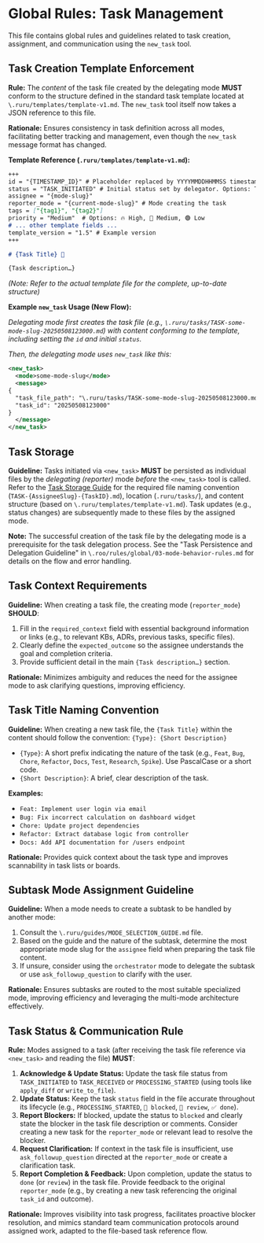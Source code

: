 # Global Rules: Task Management

This file contains global rules and guidelines related to task creation, assignment, and communication using the `new_task` tool.

## Task Creation Template Enforcement

**Rule:** The *content* of the task file created by the delegating mode **MUST** conform to the structure defined in the standard task template located at `\.ruru/templates/template-v1.md`. The `new_task` tool itself now takes a JSON reference to this file.

**Rationale:** Ensures consistency in task definition across all modes, facilitating better tracking and management, even though the `new_task` message format has changed.

**Template Reference (`.ruru/templates/template-v1.md`):**
```markdown
+++
id = "{TIMESTAMP_ID}" # Placeholder replaced by YYYYMMDDHHMMSS timestamp by delegator
status = "TASK_INITIATED" # Initial status set by delegator. Options: TASK_INITIATED, TASK_RECEIVED, PROCESSING_STARTED, 🛑 blocked, 👀 review, ✅ done, ❌ cancelled
assignee = "{mode-slug}"
reporter_mode = "{current-mode-slug}" # Mode creating the task
tags = ["{tag1}", "{tag2}"]
priority = "Medium"  # Options: 🔥 High, 🔶 Medium, 🟢 Low
# ... other template fields ...
template_version = "1.5" # Example version
+++

# {Task Title} 📌

{Task description…}
```
*(Note: Refer to the actual template file for the complete, up-to-date structure)*

**Example `new_task` Usage (New Flow):**

*Delegating mode first creates the task file (e.g., `\.ruru/tasks/TASK-some-mode-slug-20250508123000.md`) with content conforming to the template, including setting the `id` and initial `status`.*

*Then, the delegating mode uses `new_task` like this:*
```xml
<new_task>
  <mode>some-mode-slug</mode>
  <message>
{
  "task_file_path": "\.ruru/tasks/TASK-some-mode-slug-20250508123000.md",
  "task_id": "20250508123000"
}
  </message>
</new_task>
```

## Task Storage

**Guideline:** Tasks initiated via `<new_task>` **MUST** be persisted as individual files by the *delegating (reporter)* mode *before* the `<new_task>` tool is called. Refer to the [Task Storage Guide](../../../.ruru/guides/TASK_STORAGE_GUIDE.md) for the required file naming convention (`TASK-{AssigneeSlug}-{TaskID}.md`), location (`.ruru/tasks/`), and content structure (based on `\.ruru/templates/template-v1.md`). Task updates (e.g., status changes) are subsequently made to these files by the assigned mode.

**Note:** The successful creation of the task file by the delegating mode is a prerequisite for the task delegation process. See the "Task Persistence and Delegation Guideline" in `\.roo/rules/global/03-mode-behavior-rules.md` for details on the flow and error handling.


## Task Context Requirements

**Guideline:** When creating a task file, the creating mode (`reporter_mode`) **SHOULD**:
1.  Fill in the `required_context` field with essential background information or links (e.g., to relevant KBs, ADRs, previous tasks, specific files).
2.  Clearly define the `expected_outcome` so the assignee understands the goal and completion criteria.
3.  Provide sufficient detail in the main `{Task description…}` section.

**Rationale:** Minimizes ambiguity and reduces the need for the assignee mode to ask clarifying questions, improving efficiency.

## Task Title Naming Convention

**Guideline:** When creating a new task file, the `{Task Title}` within the content should follow the convention:
`{Type}: {Short Description}`

*   `{Type}`: A short prefix indicating the nature of the task (e.g., `Feat`, `Bug`, `Chore`, `Refactor`, `Docs`, `Test`, `Research`, `Spike`). Use PascalCase or a short code.
*   `{Short Description}`: A brief, clear description of the task.

**Examples:**
*   `Feat: Implement user login via email`
*   `Bug: Fix incorrect calculation on dashboard widget`
*   `Chore: Update project dependencies`
*   `Refactor: Extract database logic from controller`
*   `Docs: Add API documentation for /users endpoint`

**Rationale:** Provides quick context about the task type and improves scannability in task lists or boards.

## Subtask Mode Assignment Guideline

**Guideline:** When a mode needs to create a subtask to be handled by another mode:
1.  Consult the `\.ruru/guides/MODE_SELECTION_GUIDE.md` file.
2.  Based on the guide and the nature of the subtask, determine the most appropriate mode slug for the `assignee` field when preparing the task file content.
3.  If unsure, consider using the `orchestrator` mode to delegate the subtask or use `ask_followup_question` to clarify with the user.

**Rationale:** Ensures subtasks are routed to the most suitable specialized mode, improving efficiency and leveraging the multi-mode architecture effectively.

## Task Status & Communication Rule

**Rule:** Modes assigned to a task (after receiving the task file reference via `<new_task>` and reading the file) **MUST**:
1.  **Acknowledge & Update Status:** Update the task file status from `TASK_INITIATED` to `TASK_RECEIVED` or `PROCESSING_STARTED` (using tools like `apply_diff` or `write_to_file`).
2.  **Update Status:** Keep the task `status` field in the file accurate throughout its lifecycle (e.g., `PROCESSING_STARTED`, `🛑 blocked`, `👀 review`, `✅ done`).
3.  **Report Blockers:** If blocked, update the status to `blocked` and clearly state the blocker in the task file description or comments. Consider creating a new task for the `reporter_mode` or relevant lead to resolve the blocker.
4.  **Request Clarification:** If context in the task file is insufficient, use `ask_followup_question` directed at the `reporter_mode` or create a clarification task.
5.  **Report Completion & Feedback:** Upon completion, update the status to `done` (or `review`) in the task file. Provide feedback to the original `reporter_mode` (e.g., by creating a new task referencing the original `task_id` and outcome).

**Rationale:** Improves visibility into task progress, facilitates proactive blocker resolution, and mimics standard team communication protocols around assigned work, adapted to the file-based task reference flow.